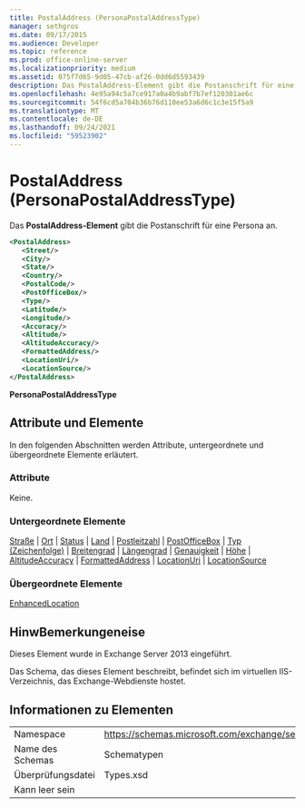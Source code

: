 ```yaml
---
title: PostalAddress (PersonaPostalAddressType)
manager: sethgros
ms.date: 09/17/2015
ms.audience: Developer
ms.topic: reference
ms.prod: office-online-server
ms.localizationpriority: medium
ms.assetid: 075f7d65-9d05-47cb-af26-0dd6d5593439
description: Das PostalAddress-Element gibt die Postanschrift für eine Persona an.
ms.openlocfilehash: 4e95a94c5a7ce917a0a4b9abf7b7ef120301ae6c
ms.sourcegitcommit: 54f6cd5a704b36b76d110ee53a6d6c1c3e15f5a9
ms.translationtype: MT
ms.contentlocale: de-DE
ms.lasthandoff: 09/24/2021
ms.locfileid: "59523902"
---
```

# <a name="postaladdress-personapostaladdresstype"></a>PostalAddress (PersonaPostalAddressType)

Das **PostalAddress-Element** gibt die Postanschrift für eine Persona an. 
  
```XML
<PostalAddress>
   <Street/>
   <City/>
   <State/>
   <Country/>
   <PostalCode/>
   <PostOfficeBox/>
   <Type/>
   <Latitude/>
   <Longitude/>
   <Accuracy/>
   <Altitude/>
   <AltitudeAccuracy/>
   <FormattedAddress/>
   <LocationUri/>
   <LocationSource/>
</PostalAddress>
```

 **PersonaPostalAddressType**
## <a name="attributes-and-elements"></a>Attribute und Elemente

In den folgenden Abschnitten werden Attribute, untergeordnete und übergeordnete Elemente erläutert.
  
### <a name="attributes"></a>Attribute

Keine.
  
### <a name="child-elements"></a>Untergeordnete Elemente

[Straße](street.md)  |  [Ort](city.md)  |  [Status](state-ex15websvcsotherref.md)  |  [Land](country.md)  |  [Postleitzahl](postalcode.md)  |  [PostOfficeBox](postofficebox.md)  |  [Typ (Zeichenfolge)](type-string.md)  |  [Breitengrad](latitude.md)  |  [Längengrad](longitude.md)  |  [Genauigkeit](accuracy.md)  |  [Höhe](altitude.md)  |  [AltitudeAccuracy](altitudeaccuracy.md)  |  [FormattedAddress](formattedaddress.md)  |  [LocationUri](locationuri.md)  |  [LocationSource](locationsource.md)
  
### <a name="parent-elements"></a>Übergeordnete Elemente

[EnhancedLocation](enhancedlocation.md)
  
## <a name="remarks"></a>HinwBemerkungeneise

Dieses Element wurde in Exchange Server 2013 eingeführt.
  
Das Schema, das dieses Element beschreibt, befindet sich im virtuellen IIS-Verzeichnis, das Exchange-Webdienste hostet.
  
## <a name="element-information"></a>Informationen zu Elementen

|||
|:-----|:-----|
|Namespace  <br/> |https://schemas.microsoft.com/exchange/services/2006/types  <br/> |
|Name des Schemas  <br/> |Schematypen  <br/> |
|Überprüfungsdatei  <br/> |Types.xsd  <br/> |
|Kann leer sein  <br/> ||
   

